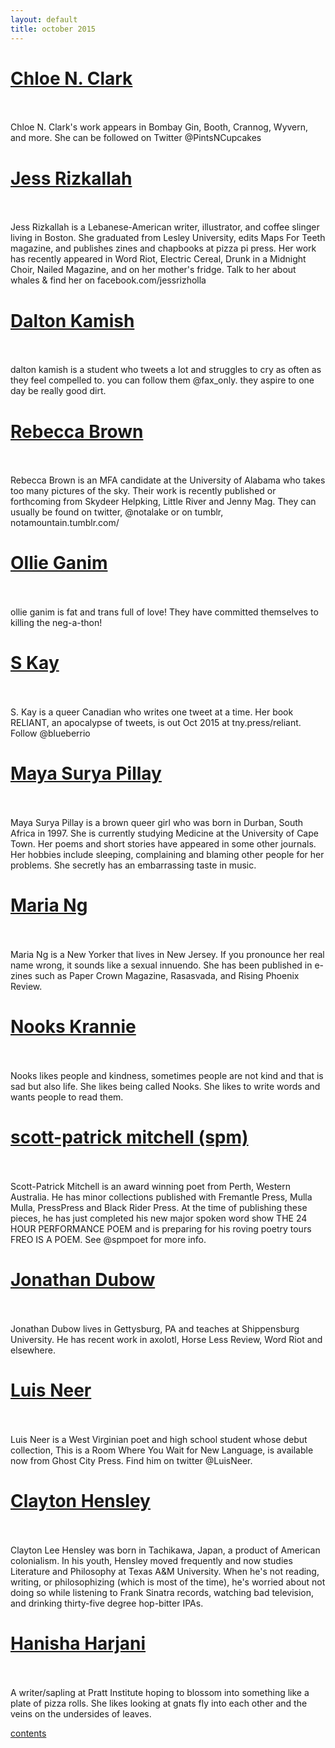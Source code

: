 ```yaml
---
layout: default
title: october 2015
---
```

<h1><a href="/october2015/1.html">Chloe N. Clark</a></h1></br></br>Chloe N. Clark's work appears in Bombay Gin, Booth, Crannog, Wyvern, and more. She can be followed on Twitter @PintsNCupcakes</br>

<h1><a href="/october2015/2.html">Jess Rizkallah</a></h1></br></br>Jess Rizkallah is a Lebanese-American writer, illustrator, and coffee slinger living in Boston. She graduated from Lesley University, edits Maps For Teeth magazine, and publishes zines and chapbooks at pizza pi press. Her work has recently appeared in Word Riot, Electric Cereal, Drunk in a Midnight Choir, Nailed Magazine, and on her mother's fridge. Talk to her about whales &amp; find her on facebook.com/jessrizholla</br>

<h1><a href="/october2015/3.html">Dalton Kamish</a></h1></br></br>dalton kamish is a student who tweets a lot and struggles to cry as often as they feel compelled to. you can follow them @fax_only. they aspire to one day be really good dirt.</br>

<h1><a href="/october2015/4.html">Rebecca Brown</a></h1></br></br>Rebecca Brown is an MFA candidate at the University of Alabama who takes too many pictures of the sky. Their work is recently published or forthcoming from Skydeer Helpking, Little River and Jenny Mag. They can usually be found on twitter, @notalake or on tumblr, notamountain.tumblr.com/</br>

<h1><a href="/october2015/5.html">Ollie Ganim</a></h1></br></br>ollie ganim is fat and trans full of love! They have committed themselves to killing the neg-a-thon!</br>

<h1><a href="/october2015/6.html">S Kay</a></h1></br></br>S. Kay is a queer Canadian who writes one tweet at a time. Her book RELIANT, an apocalypse of tweets, is out Oct 2015 at tny.press/reliant. Follow @blueberrio</br>

<h1><a href="/october2015/7.html">Maya Surya Pillay</a></h1></br></br>Maya Surya Pillay is a brown queer girl who was born in Durban, South Africa in 1997. She is currently studying Medicine at the University of Cape Town. Her  poems and short stories have appeared in some other journals. Her hobbies include sleeping, complaining and blaming other people for her problems. She secretly has an embarrassing taste in music.</br>

<h1><a href="/october2015/8.html">Maria Ng</a></h1></br></br>Maria Ng is a New Yorker that lives in New Jersey. If you pronounce her real name wrong, it sounds like a sexual innuendo. She has been published in e-zines such as Paper Crown Magazine, Rasasvada, and Rising Phoenix Review.</br>

<h1><a href="/october2015/9.html">Nooks Krannie</a></h1></br></br>Nooks likes people and kindness, sometimes people are not kind and that is sad but also life. She likes being called Nooks. She likes to write words and wants people to read them.</br>

<h1><a href="/october2015/10.html">scott-patrick mitchell (spm)</a></h1></br></br>Scott-Patrick Mitchell is an award winning poet from Perth, Western Australia. He has minor collections published with Fremantle Press, Mulla Mulla, PressPress and Black Rider Press. At the time of publishing these pieces, he has just completed his new major spoken word show THE 24 HOUR PERFORMANCE POEM and is preparing for his roving poetry tours FREO IS A POEM. See @spmpoet for more info.</br>

<h1><a href="/october2015/11.html">Jonathan Dubow</a></h1></br></br>Jonathan Dubow lives in Gettysburg, PA and teaches at Shippensburg University. He has recent work in axolotl, Horse Less Review, Word Riot and elsewhere.</br>

<h1><a href="/october2015/12.html">Luis Neer</a></h1></br></br>Luis Neer is a West Virginian poet and high school student whose debut collection, This is a Room Where You Wait for New Language, is available now from Ghost City Press. Find him on twitter @LuisNeer.</br>

<h1><a href="/october2015/13.html">Clayton Hensley</a></h1></br></br>Clayton Lee Hensley was born in Tachikawa, Japan, a product of American colonialism. In his youth, Hensley moved frequently and now studies Literature and Philosophy at Texas A&amp;M University. When he's not reading, writing, or philosophizing (which is most of the time), he's worried about not doing so while listening to Frank Sinatra records, watching bad television, and drinking thirty-five degree hop-bitter IPAs.</br>

<h1><a href="/october2015/14.html">Hanisha Harjani</a></h1></br></br>A writer/sapling at Pratt Institute hoping to blossom into something like a plate of pizza rolls. She likes looking at gnats fly into each other and the veins on the undersides of leaves.</br>

<a href="/october2015/">contents</a>